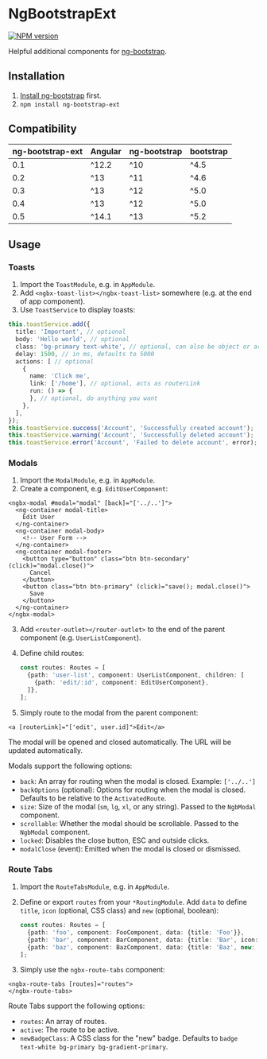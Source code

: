 # NgBootstrapExt

[![NPM version](https://badge.fury.io/js/ng-bootstrap-ext.svg)](https://www.npmjs.com/package/ng-bootstrap-ext)

Helpful additional components for [ng-bootstrap](https://ng-bootstrap.github.io).

## Installation

1. [Install ng-bootstrap](https://ng-bootstrap.github.io/#/getting-started#installation) first.
2. `npm install ng-bootstrap-ext`

## Compatibility

| ng-bootstrap-ext | Angular | ng-bootstrap | bootstrap |
|------------------|---------|--------------|-----------|
| 0.1              | ^12.2   | ^10          | ^4.5      |
| 0.2              | ^13     | ^11          | ^4.6      |
| 0.3              | ^13     | ^12          | ^5.0      |
| 0.4              | ^13     | ^12          | ^5.0      |
| 0.5              | ^14.1   | ^13          | ^5.2      |

## Usage

### Toasts

1. Import the `ToastModule`, e.g. in `AppModule`.
2. Add `<ngbx-toast-list></ngbx-toast-list>` somewhere (e.g. at the end of app component).
3. Use `ToastService` to display toasts:

```typescript
this.toastService.add({
  title: 'Important', // optional
  body: 'Hello world', // optional
  class: 'bg-primary text-white', // optional, can also be object or array
  delay: 1500, // in ms, defaults to 5000
  actions: [ // optional
    {
      name: 'Click me',
      link: ['/home'], // optional, acts as routerLink
      run: () => {
      }, // optional, do anything you want
    },
  ],
});
this.toastService.success('Account', 'Successfully created account');
this.toastService.warning('Account', 'Successfully deleted account');
this.toastService.error('Account', 'Failed to delete account', error);
```

### Modals

1. Import the `ModalModule`, e.g. in `AppModule`.
2. Create a component, e.g. `EditUserComponent`:

  ```angular2html
  <ngbx-modal #modal="modal" [back]="['../..']">
    <ng-container modal-title>
      Edit User
    </ng-container>
    <ng-container modal-body>
      <!-- User Form -->
    </ng-container>
    <ng-container modal-footer>
      <button type="button" class="btn btn-secondary" (click)="modal.close()">
        Cancel
      </button>
      <button class="btn btn-primary" (click)="save(); modal.close()">
        Save
      </button>
    </ng-container>
  </ngbx-modal>
  ```

3. Add `<router-outlet></router-outlet>` to the end of the parent component (e.g. `UserListComponent`).
4. Define child routes:

   ```typescript
   const routes: Routes = [
     {path: 'user-list', component: UserListComponent, children: [
       {path: 'edit/:id', component: EditUserComponent},
     ]},
   ];
   ```

5. Simply route to the modal from the parent component:

  ```angular2html
  <a [routerLink]="['edit', user.id]">Edit</a>
  ```

The modal will be opened and closed automatically.
The URL will be updated automatically.

Modals support the following options:

- `back`: An array for routing when the modal is closed. Example: `['../..']`
- `backOptions` (optional): Options for routing when the modal is closed. Defaults to be relative to the `ActivatedRoute`.
- `size`: Size of the modal (`sm`, `lg`, `xl`, or any string). Passed to the `NgbModal` component.
- `scrollable`: Whether the modal should be scrollable. Passed to the `NgbModal` component.
- `locked`: Disables the close button, ESC and outside clicks.
- `modalClose` (event): Emitted when the modal is closed or dismissed.

### Route Tabs

1. Import the `RouteTabsModule`, e.g. in `AppModule`.
2. Define or export `routes` from your `*RoutingModule`.
   Add `data` to define `title`, `icon` (optional, CSS class) and `new` (optional, boolean):

   ```typescript
   const routes: Routes = [
     {path: 'foo', component: FooComponent, data: {title: 'Foo'}},
     {path: 'bar', component: BarComponent, data: {title: 'Bar', icon: 'bi-bar-chart'}},
     {path: 'baz', component: BazComponent, data: {title: 'Baz', new: true}},
   ];
   ```

3. Simply use the `ngbx-route-tabs` component:

  ```angular2html
  <ngbx-route-tabs [routes]="routes">
  </ngbx-route-tabs>
  ```

Route Tabs support the following options:

- `routes`: An array of routes.
- `active`: The route to be active.
- `newBadgeClass`: A CSS class for the "new" badge. Defaults to `badge text-white bg-primary bg-gradient-primary`.
